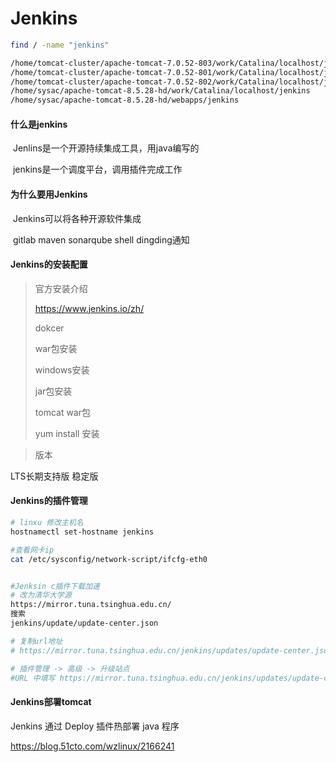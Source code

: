 # Jenkins 

```bash
find / -name "jenkins"

/home/tomcat-cluster/apache-tomcat-7.0.52-803/work/Catalina/localhost/jenkins
/home/tomcat-cluster/apache-tomcat-7.0.52-801/work/Catalina/localhost/jenkins
/home/tomcat-cluster/apache-tomcat-7.0.52-802/work/Catalina/localhost/jenkins
/home/sysac/apache-tomcat-8.5.28-hd/work/Catalina/localhost/jenkins
/home/sysac/apache-tomcat-8.5.28-hd/webapps/jenkins

```

#### 什么是jenkins

​	Jenlins是一个开源持续集成工具，用java编写的

​	jenkins是一个调度平台，调用插件完成工作

#### 为什么要用Jenkins

​	Jenkins可以将各种开源软件集成

​	gitlab maven sonarqube   shell dingding通知

#### Jenkins的安装配置

> 官方安装介绍
>
> https://www.jenkins.io/zh/
>
> dokcer
>
> war包安装
>
> windows安装
>
> jar包安装 
>
> tomcat war包
>
> yum install 安装

> 版本

LTS长期支持版 稳定版



#### Jenkins的插件管理



```bash
# linxu 修改主机名
hostnamectl set-hostname jenkins

#查看网卡ip
cat /etc/sysconfig/network-script/ifcfg-eth0


#Jenksin c插件下载加速
# 改为清华大学源
https://mirror.tuna.tsinghua.edu.cn/
搜索
jenkins/update/update-center.json

# 复制url地址
# https://mirror.tuna.tsinghua.edu.cn/jenkins/updates/update-center.json

# 插件管理 -> 高级 -> 升级站点
#URL 中填写 https://mirror.tuna.tsinghua.edu.cn/jenkins/updates/update-center.json
```



#### Jenkins部署tomcat

Jenkins 通过 Deploy 插件热部署 java 程序

https://blog.51cto.com/wzlinux/2166241

























































